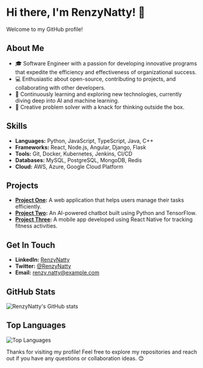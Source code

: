 # Hi there, I'm RenzyNatty! 👋

Welcome to my GitHub profile!

## About Me

- 🎓 Software Engineer with a passion for developing innovative programs that expedite the efficiency and effectiveness of organizational success.
- 💻 Enthusiastic about open-source, contributing to projects, and collaborating with other developers.
- 🌱 Continuously learning and exploring new technologies, currently diving deep into AI and machine learning.
- 🎨 Creative problem solver with a knack for thinking outside the box.

## Skills

- **Languages:** Python, JavaScript, TypeScript, Java, C++
- **Frameworks:** React, Node.js, Angular, Django, Flask
- **Tools:** Git, Docker, Kubernetes, Jenkins, CI/CD
- **Databases:** MySQL, PostgreSQL, MongoDB, Redis
- **Cloud:** AWS, Azure, Google Cloud Platform

## Projects

- **[Project One](https://github.com/RenzyNatty/project-one):** A web application that helps users manage their tasks efficiently.
- **[Project Two](https://github.com/RenzyNatty/project-two):** An AI-powered chatbot built using Python and TensorFlow.
- **[Project Three](https://github.com/RenzyNatty/project-three):** A mobile app developed using React Native for tracking fitness activities.

## Get In Touch

- **LinkedIn:** [RenzyNatty](https://www.linkedin.com/in/renzynatty/)
- **Twitter:** [@RenzyNatty](https://twitter.com/RenzyNatty)
- **Email:** renzy.natty@example.com

## GitHub Stats

![RenzyNatty's GitHub stats](https://github-readme-stats.vercel.app/api?username=RenzyNatty&show_icons=true&theme=radical)

## Top Languages

![Top Languages](https://github-readme-stats.vercel.app/api/top-langs/?username=RenzyNatty&layout=compact&theme=radical)

Thanks for visiting my profile! Feel free to explore my repositories and reach out if you have any questions or collaboration ideas. 😊
